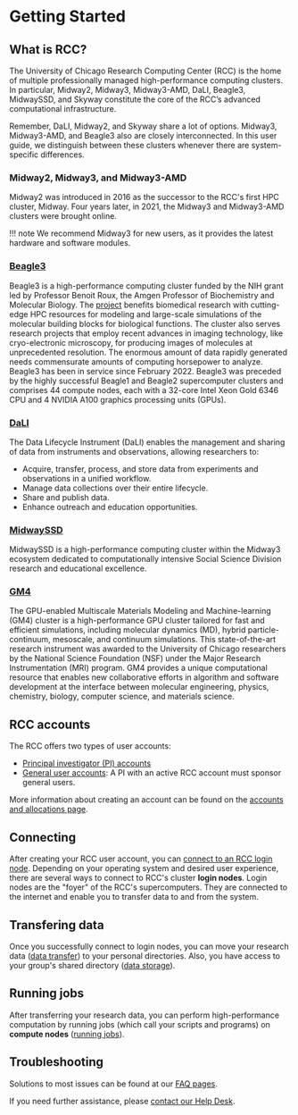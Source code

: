 # Getting Started
<!-- From these links:
https://rcc.uchicago.edu/accounts-allocations -->

## What is RCC?
The University of Chicago Research Computing Center (RCC) is the home of multiple professionally managed high-performance computing clusters. In particular, Midway2, Midway3, Midway3-AMD, DaLI, Beagle3, MidwaySSD, and Skyway constitute the core of the RCC’s advanced computational infrastructure. 

Remember, DaLI, Midway2, and Skyway share a lot of options. Midway3, Midway3-AMD, and Beagle3 also are closely interconnected. In this user guide, we distinguish between these clusters whenever there are system-specific differences. 

### Midway2, Midway3, and Midway3-AMD
Midway2 was introduced in 2016 as the successor to the RCC's first HPC cluster, Midway. Four years later, in 2021, the Midway3 and Midway3-AMD clusters were brought online. 

!!! note
    We recommend Midway3 for new users, as it provides the latest hardware and software modules.

### [Beagle3](https://beag3.rcc.uchicago.edu/)
Beagle3 is a high-performance computing cluster funded by the NIH grant led by Professor Benoit Roux, the Amgen Professor of Biochemistry and Molecular Biology. The [project](https://biologicalsciences.uchicago.edu/news/features/beagle-3-gpu-cluster) benefits biomedical research with cutting-edge HPC resources for modeling and large-scale simulations of the molecular building blocks for biological functions. The cluster also serves research projects that employ recent advances in imaging technology, like cryo-electronic microscopy, for producing images of molecules at unprecedented resolution. The enormous amount of data rapidly generated needs commensurate amounts of computing horsepower to analyze. Beagle3 has been in service since February 2022. Beagle3 was preceded by the highly successful Beagle1 and Beagle2 supercomputer clusters and comprises 44 compute nodes, each with a 32-core Intel Xeon Gold 6346 CPU and 4 NVIDIA A100 graphics processing units (GPUs). 

### [DaLI](https://dali.uchicago.edu/using-dali/)
The Data Lifecycle Instrument (DaLI) enables the management and sharing of data from instruments and observations, allowing researchers to:

* Acquire, transfer, process, and store data from experiments and observations in a unified workflow.
* Manage data collections over their entire lifecycle.
* Share and publish data.
* Enhance outreach and education opportunities.

### [MidwaySSD](https://midwayssd.rcc.uchicago.edu/using-midwayssd/)
MidwaySSD is a high-performance computing cluster within the Midway3 ecosystem dedicated to computationally intensive Social Science Division research and educational excellence. 

### [GM4](https://gm4.rcc.uchicago.edu/)
The GPU-enabled Multiscale Materials Modeling and Machine-learning (GM4) cluster is a high-performance GPU cluster tailored for fast and efficient simulations, including molecular dynamics (MD), hybrid particle-continuum, mesoscale, and continuum simulations. This state-of-the-art research instrument was awarded to the University of Chicago researchers by the National Science Foundation (NSF)  under the Major Research Instrumentation (MRI) program. GM4 provides a unique computational resource that enables new collaborative efforts in algorithm and software development at the interface between molecular engineering, physics, chemistry, biology, computer science, and materials science. 

## RCC accounts
The RCC offers two types of user accounts: 

* [Principal investigator (PI) accounts](https://rcc.uchicago.edu/accounts-allocations/pi-account-request)
* [General user accounts](https://rcc.uchicago.edu/accounts-allocations/general-user-account-request): A PI with an active RCC account must sponsor general users. 

More information about creating an account can be found on the [accounts and allocations page](https://rcc.uchicago.edu/accounts-allocations).

## Connecting 
After creating your RCC user account, you can [connect to an RCC login node](connecting.md). Depending on your operating system and desired user experience, there are several ways to connect to RCC's cluster **login nodes**. Login nodes are the "foyer" of the RCC's supercomputers. They are connected to the internet and enable you to transfer data to and from the system. 

## Transfering data
Once you successfully connect to login nodes, you can move your research data ([data transfer](data-transfer.md)) to your personal directories. Also, you have access to your group's shared directory ([data storage](data-storage.md)). 

## Running jobs
After transferring your research data, you can perform high-performance computation by running jobs (which call your scripts and programs) on **compute nodes** ([running jobs](jobs-overview.md)).

## Troubleshooting
Solutions to most issues can be found at our [FAQ pages](../FAQ/accounts-and-allocations.md).

If you need further assistance, please [contact our Help Desk](https://rcc.uchicago.edu/support-and-services/consulting-and-technical-support).
